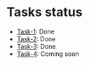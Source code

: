 # Tasks status
- [Task-1](1/): Done
- [Task-2](2/): Done
- [Task-3](3/): Done
- [Task-4](4/): Coming soon
